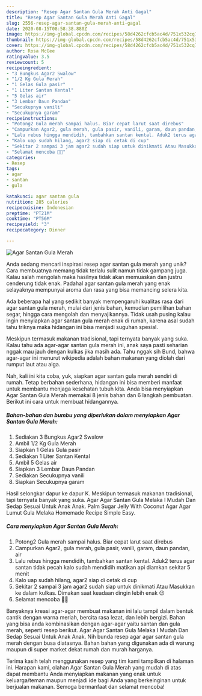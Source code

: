 ```yaml
---
description: "Resep Agar Santan Gula Merah Anti Gagal"
title: "Resep Agar Santan Gula Merah Anti Gagal"
slug: 2556-resep-agar-santan-gula-merah-anti-gagal
date: 2020-08-15T08:58:38.880Z
image: https://img-global.cpcdn.com/recipes/58d4262cfcb5ac4d/751x532cq70/agar-santan-gula-merah-foto-resep-utama.jpg
thumbnail: https://img-global.cpcdn.com/recipes/58d4262cfcb5ac4d/751x532cq70/agar-santan-gula-merah-foto-resep-utama.jpg
cover: https://img-global.cpcdn.com/recipes/58d4262cfcb5ac4d/751x532cq70/agar-santan-gula-merah-foto-resep-utama.jpg
author: Rosa McGee
ratingvalue: 3.5
reviewcount: 5
recipeingredient:
- "3 Bungkus Agar2 Swalow"
- "1/2 Kg Gula Merah"
- "1 Gelas Gula pasir"
- "1 Liter Santan Kental"
- "5 Gelas air"
- "3 Lembar Daun Pandan"
- "Secukupnya vanili"
- "Secukupnya garam"
recipeinstructions:
- "Potong2 Gula merah sampai halus. Biar cepat larut saat direbus"
- "Campurkan Agar2, gula merah, gula pasir, vanili, garam, daun pandan, air"
- "Lalu rebus hingga mendidih, tambahkan santan kental. Aduk2 terus agar santan tidak pecah kalo sudah mendidih matikan api diamkan sekitar 5 menit"
- "Kalo uap sudah hilang, agar2 siap di cetak di cup"
- "Sekitar 2 sampai 3 jam agar2 sudah siap untuk dinikmati Atau Masukkan ke dalam kulkas. Dimakan saat keadaan dingin lebih enak 😉"
- "Selamat mencoba 🤗😍"
categories:
- Resep
tags:
- agar
- santan
- gula

katakunci: agar santan gula 
nutrition: 285 calories
recipecuisine: Indonesian
preptime: "PT21M"
cooktime: "PT56M"
recipeyield: "3"
recipecategory: Dinner

---
```



![Agar Santan Gula Merah](https://img-global.cpcdn.com/recipes/58d4262cfcb5ac4d/751x532cq70/agar-santan-gula-merah-foto-resep-utama.jpg)

Anda sedang mencari inspirasi resep agar santan gula merah yang unik? Cara membuatnya memang tidak terlalu sulit namun tidak gampang juga. Kalau salah mengolah maka hasilnya tidak akan memuaskan dan justru cenderung tidak enak. Padahal agar santan gula merah yang enak selayaknya mempunyai aroma dan rasa yang bisa memancing selera kita.

Ada beberapa hal yang sedikit banyak mempengaruhi kualitas rasa dari agar santan gula merah, mulai dari jenis bahan, kemudian pemilihan bahan segar, hingga cara mengolah dan menyajikannya. Tidak usah pusing kalau ingin menyiapkan agar santan gula merah enak di rumah, karena asal sudah tahu triknya maka hidangan ini bisa menjadi suguhan spesial.

Meskipun termasuk makanan tradisional, tapi ternyata banyak yang suka. Kalau tahu ada agar-agar santan gula merah ini, anak saya pasti seharian nggak mau jauh dengan kulkas jika masih ada. Tahu nggak sih Bund, bahwa agar-agar ini menurut wikipedia adalah bahan makanan yang diolah dari rumput laut atau alga.


Nah, kali ini kita coba, yuk, siapkan agar santan gula merah sendiri di rumah. Tetap berbahan sederhana, hidangan ini bisa memberi manfaat untuk membantu menjaga kesehatan tubuh kita. Anda bisa menyiapkan Agar Santan Gula Merah memakai 8 jenis bahan dan 6 langkah pembuatan. Berikut ini cara untuk membuat hidangannya.

<!--inarticleads1-->

##### Bahan-bahan dan bumbu yang diperlukan dalam menyiapkan Agar Santan Gula Merah:

1. Sediakan 3 Bungkus Agar2 Swalow
1. Ambil 1/2 Kg Gula Merah
1. Siapkan 1 Gelas Gula pasir
1. Sediakan 1 Liter Santan Kental
1. Ambil 5 Gelas air
1. Siapkan 3 Lembar Daun Pandan
1. Sediakan Secukupnya vanili
1. Siapkan Secukupnya garam


Hasil selongkar dapur ke dapur K. Meskipun termasuk makanan tradisional, tapi ternyata banyak yang suka. Agar Agar Santan Gula Melaka I Mudah Dan Sedap Sesuai Untuk Anak Anak. Palm Sugar Jelly With Coconut Agar Agar Lumut Gula Melaka Homemade Recipe Simple Easy. 

<!--inarticleads2-->

##### Cara menyiapkan Agar Santan Gula Merah:

1. Potong2 Gula merah sampai halus. Biar cepat larut saat direbus
1. Campurkan Agar2, gula merah, gula pasir, vanili, garam, daun pandan, air
1. Lalu rebus hingga mendidih, tambahkan santan kental. Aduk2 terus agar santan tidak pecah kalo sudah mendidih matikan api diamkan sekitar 5 menit
1. Kalo uap sudah hilang, agar2 siap di cetak di cup
1. Sekitar 2 sampai 3 jam agar2 sudah siap untuk dinikmati Atau Masukkan ke dalam kulkas. Dimakan saat keadaan dingin lebih enak 😉
1. Selamat mencoba 🤗😍


Banyaknya kreasi agar-agar membuat makanan ini lalu tampil dalam bentuk cantik dengan warna meriah, bercita rasa lezat, dan lebih bergizi. Bahan yang bisa anda kombinasikan dengan agar-agar yaitu santan dan gula merah, seperti resep berikut. Agar Agar Santan Gula Melaka I Mudah Dan Sedap Sesuai Untuk Anak Anak. Nih bunda resep agar agar santan gula merah dengan busa diatasnya. Bahan bahan yang digunakan ada di warung maupun di super market dekat rumah dan murah harganya. 

Terima kasih telah menggunakan resep yang tim kami tampilkan di halaman ini. Harapan kami, olahan Agar Santan Gula Merah yang mudah di atas dapat membantu Anda menyiapkan makanan yang enak untuk keluarga/teman maupun menjadi ide bagi Anda yang berkeinginan untuk berjualan makanan. Semoga bermanfaat dan selamat mencoba!
